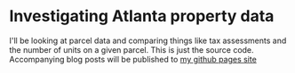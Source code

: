 # Investigating Atlanta property data
I'll be looking at parcel data and comparing things like tax assessments and the number of units on a given parcel. This is just the source code. 
Accompanying blog posts will be published to [my github pages site](isabelsrepo.github.io)
